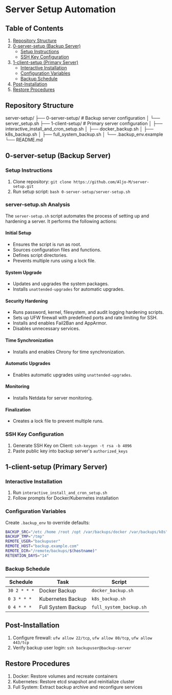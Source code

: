 # Server Setup Automation

## Table of Contents

1. [Repository Structure](#repository-structure)
2. [0-server-setup (Backup Server)](#0-server-setup-backup-server)
   - [Setup Instructions](#setup-instructions)
   - [SSH Key Configuration](#ssh-key-configuration)
3. [1-client-setup (Primary Server)](#1-client-setup-primary-server)
   - [Interactive Installation](#interactive-installation)
   - [Configuration Variables](#configuration-variables)
   - [Backup Schedule](#backup-schedule)
4. [Post-Installation](#post-installation)
5. [Restore Procedures](#restore-procedures)

## Repository Structure

server-setup/
├── 0-server-setup/ # Backup server configuration
│ └── server_setup.sh
├── 1-client-setup/ # Primary server configuration
│ ├── interactive_install_and_cron_setup.sh
│ ├── docker_backup.sh
│ ├── k8s_backup.sh
│ ├── full_system_backup.sh
│ └── .backup_env.example
└── README.md

## 0-server-setup (Backup Server)

### Setup Instructions

1. Clone repository: `git clone https://github.com/Aljo-M/server-setup.git`
2. Run setup script: `bash 0-server-setup/server-setup.sh`

### server-setup.sh Analysis

The `server-setup.sh` script automates the process of setting up and hardening a server. It performs the following actions:

#### Initial Setup

- Ensures the script is run as root.
- Sources configuration files and functions.
- Defines script directories.
- Prevents multiple runs using a lock file.

#### System Upgrade

- Updates and upgrades the system packages.
- Installs `unattended-upgrades` for automatic upgrades.

#### Security Hardening

- Runs password, kernel, filesystem, and audit logging hardening scripts.
- Sets up UFW firewall with predefined ports and rate limiting for SSH.
- Installs and enables Fail2Ban and AppArmor.
- Disables unnecessary services.

#### Time Synchronization

- Installs and enables Chrony for time synchronization.

#### Automatic Upgrades

- Enables automatic upgrades using `unattended-upgrades`.

#### Monitoring

- Installs Netdata for server monitoring.

#### Finalization

- Creates a lock file to prevent multiple runs.

### SSH Key Configuration

1. Generate SSH Key on Client: `ssh-keygen -t rsa -b 4096`
2. Paste public key into backup server's `authorized_keys`

## 1-client-setup (Primary Server)

### Interactive Installation

1. Run `interactive_install_and_cron_setup.sh`
2. Follow prompts for Docker/Kubernetes installation

### Configuration Variables

Create `.backup_env` to override defaults:

```bash
BACKUP_SRC="/etc /home /root /opt /var/backups/docker /var/backups/k8s"
BACKUP_TMP="/tmp"
REMOTE_USER="backupuser"
REMOTE_HOST="backup.example.com"
REMOTE_DIR="/remote/backups/$(hostname)"
RETENTION_DAYS="14"
```

### Backup Schedule

| Schedule     | Task               | Script                  |
| ------------ | ------------------ | ----------------------- |
| `30 2 * * *` | Docker Backup      | `docker_backup.sh`      |
| `0 3 * * *`  | Kubernetes Backup  | `k8s_backup.sh`         |
| `0 4 * * *`  | Full System Backup | `full_system_backup.sh` |

## Post-Installation

1. Configure firewall: `ufw allow 22/tcp`, `ufw allow 80/tcp`, `ufw allow 443/tcp`
2. Verify backup user login: `ssh backupuser@backup-server`

## Restore Procedures

1. Docker: Restore volumes and recreate containers
2. Kubernetes: Restore etcd snapshot and reinitialize cluster
3. Full System: Extract backup archive and reconfigure services
